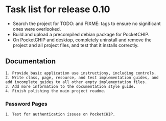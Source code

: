 # Task list for release 0.10

- Search the project for TODO: and FIXME: tags to ensure no significant ones were overlooked.
- Build and upload a precompiled debian package for PocketCHIP.
- On PocketCHIP and desktop, completely uninstall and remove the project and all project files, and test that it installs correctly.

## Documentation
    1. Provide basic application use instructions, including controls.
    2. Write class, page, resource, and test implementation guides, and add incomplete guides to all other empty implementation files.
    3. Add more information to the documentation style guide.
    4. Finish polishing the main project readme.

### Password Pages
    1. Test for authentication issues on PocketCHIP.
